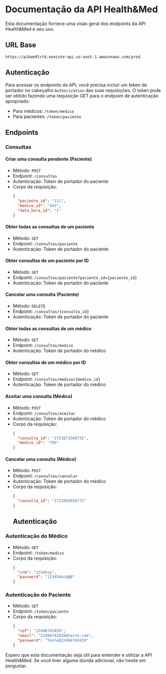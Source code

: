 # Documentação da API Health&Med

Esta documentação fornece uma visão geral dos endpoints da API Health&Med e seu uso.

## URL Base

```
https://pikwe9lct4.execute-api.us-east-1.amazonaws.com/prod
```

## Autenticação

Para acessar os endpoints da API, você precisa incluir um token de portador no cabeçalho `Authorization` das suas requisições. O token pode ser obtido fazendo uma requisição GET para o endpoint de autenticação apropriado:

- Para médicos: `/token/medico`
- Para pacientes: `/token/paciente`

## Endpoints

### Consultas

#### Criar uma consulta pendente (Paciente)

- Método: `POST`
- Endpoint: `/consultas`
- Autenticação: Token de portador do paciente
- Corpo da requisição:
  ```json
  {
    "paciente_id": "111",
    "medico_id": "543",
    "data_hora_id": "1"
  }
  ```

#### Obter todas as consultas de um paciente

- Método: `GET`
- Endpoint: `/consultas/paciente`
- Autenticação: Token de portador do paciente

#### Obter consultas de um paciente por ID

- Método: `GET`
- Endpoint: `/consultas/paciente?paciente_id={paciente_id}`
- Autenticação: Token de portador do paciente

#### Cancelar uma consulta (Paciente)

- Método: `DELETE`
- Endpoint: `/consultas/{consulta_id}`
- Autenticação: Token de portador do paciente

#### Obter todas as consultas de um médico

- Método: `GET`
- Endpoint: `/consultas/medico`
- Autenticação: Token de portador do médico

#### Obter consultas de um médico por ID

- Método: `GET`
- Endpoint: `/consultas/medico/{medico_id}`
- Autenticação: Token de portador do médico

#### Aceitar uma consulta (Médico)

- Método: `POST`
- Endpoint: `/consultas/aceitar`
- Autenticação: Token de portador do médico
- Corpo da requisição:
  ```json
  {
    "consulta_id": "1721871568731",
    "medico_id": "789"
  }
  ```

#### Cancelar uma consulta (Médico)

- Método: `POST`
- Endpoint: `/consultas/cancelar`
- Autenticação: Token de portador do médico
- Corpo da requisição:
  ```json
  {
    "consulta_id": "1721950956772"
  }
  ```
  ## Autenticação

### Autenticação do Médico

- Método: `GET`
- Endpoint: `/token/medico`
- Corpo da requisição:
  ```json
  {
    "crm": "12345sp",
    "password": "12345Abc@@@"
  }
  ```

### Autenticação do Paciente

- Método: `GET`
- Endpoint: `/token/paciente`
- Corpo da requisição:
  ```json
  {
    "cpf": "22496741839",
    "email": "22496741839@teste.com",
    "password": "Teste@22496741839"
  }
  ```

Espero que esta documentação seja útil para entender e utilizar a API Health&Med. Se você tiver alguma dúvida adicional, não hesite em perguntar.
